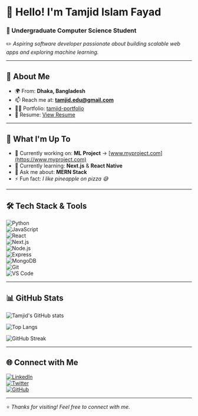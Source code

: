 # 👋 Hello! I'm Tamjid Islam Fayad  

### 🤘 Undergraduate Computer Science Student  

✏️ *Aspiring software developer passionate about building scalable web apps and exploring machine learning.*  

---

## 📌 About Me
- 🌍 From: **Dhaka, Bangladesh**  
- 📫 Reach me at: **tamjid.edu@gmail.com**  
- 👨‍💻 Portfolio: [tamjid-portfolio](https://tamjid-portfolio.com)  
- 📄 Resume: [View Resume](https://tamjid-resume.com)  

---

## 🚀 What I'm Up To
- 🔭 Currently working on: **ML Project** → [www.myproject.com](https://www.myproject.com)  
- 🌱 Currently learning: **Next.js** & **React Native**  
- 💬 Ask me about: **MERN Stack**  
- ⚡ Fun fact: *I like pineapple on pizza 😅*  

---

## 🛠️ Tech Stack & Tools
![Python](https://img.shields.io/badge/Python-3776AB?style=for-the-badge&logo=python&logoColor=white)  
![JavaScript](https://img.shields.io/badge/JavaScript-F7DF1E?style=for-the-badge&logo=javascript&logoColor=black)  
![React](https://img.shields.io/badge/React-20232A?style=for-the-badge&logo=react&logoColor=61DAFB)  
![Next.js](https://img.shields.io/badge/Next.js-000000?style=for-the-badge&logo=nextdotjs&logoColor=white)  
![Node.js](https://img.shields.io/badge/Node.js-339933?style=for-the-badge&logo=nodedotjs&logoColor=white)  
![Express](https://img.shields.io/badge/Express.js-404D59?style=for-the-badge)  
![MongoDB](https://img.shields.io/badge/MongoDB-4EA94B?style=for-the-badge&logo=mongodb&logoColor=white)  
![Git](https://img.shields.io/badge/Git-F05032?style=for-the-badge&logo=git&logoColor=white)  
![VS Code](https://img.shields.io/badge/VS%20Code-0078d7?style=for-the-badge&logo=visual-studio-code&logoColor=white)  

---

## 📊 GitHub Stats
![Tamjid's GitHub stats](https://github-readme-stats.vercel.app/api?username=tamjidfayad&show_icons=true&theme=radical)  

![Top Langs](https://github-readme-stats.vercel.app/api/top-langs/?username=tamjidfayad&layout=compact&theme=radical)  

![GitHub Streak](https://streak-stats.demolab.com/?user=tamjidfayad&theme=radical)  

---

## 🌐 Connect with Me
[![LinkedIn](https://img.shields.io/badge/LinkedIn-0077B5?style=for-the-badge&logo=linkedin&logoColor=white)](https://linkedin.com/in/tamjidfayad)  
[![Twitter](https://img.shields.io/badge/Twitter-1DA1F2?style=for-the-badge&logo=twitter&logoColor=white)](https://twitter.com/tamjidfayad)  
[![GitHub](https://img.shields.io/badge/GitHub-181717?style=for-the-badge&logo=github&logoColor=white)](https://github.com/tamjidfayad)  

---

⭐️ *Thanks for visiting! Feel free to connect with me.*  
